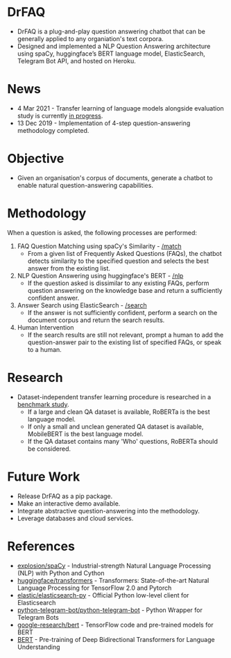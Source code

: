 # DrFAQ
* DrFAQ is a plug-and-play question answering chatbot that can be generally applied to any organiation's text corpora.
* Designed and implemented a NLP Question Answering architecture using spaCy, huggingface’s BERT language model, ElasticSearch, Telegram Bot API, and hosted on Heroku.

# News
* 4 Mar 2021 - Transfer learning of language models alongside evaluation study is currently [in progress](https://drive.google.com/file/d/1N6sBKZ57R7-JpyLWtuq_5ufc2mCuj5RF/view?usp=sharing).
* 13 Dec 2019 - Implementation of 4-step question-answering methodology completed.

# Objective
* Given an organisation's corpus of documents, generate a chatbot to enable natural question-answering capabilities.

# Methodology
When a question is asked, the following processes are performed:
1. FAQ Question Matching using spaCy's Similarity - [/match](/match)
    * From a given list of Frequently Asked Questions (FAQs), the chatbot detects similarity to the specified question and selects the best answer from the existing list.
2. NLP Question Answering using huggingface's BERT - [/nlp](/nlp)
    * If the question asked is dissimilar to any existing FAQs, perform question answering on the knowledge base and return a sufficiently confident answer.
3. Answer Search using ElasticSearch - [/search](/seach)
    * If the answer is not sufficiently confident, perform a search on the document corpus and return the search results.
4. Human Intervention
    * If the search results are still not relevant, prompt a human to add the question-answer pair to the existing list of specified FAQs, or speak to a human.

# Research
* Dataset-independent transfer learning procedure is researched in a [benchmark study](https://drive.google.com/file/d/1N6sBKZ57R7-JpyLWtuq_5ufc2mCuj5RF/view?usp=sharing).
   * If a large and clean QA dataset is available, RoBERTa is the best language model.
   * If only a small and unclean generated QA dataset is available, MobileBERT is the best language model.
   * If the QA dataset contains many 'Who' questions, RoBERTa should be considered.

# Future Work
* Release DrFAQ as a pip package.
* Make an interactive demo available.
* Integrate abstractive question-answering into the methodology.
* Leverage databases and cloud services.

# References
* [explosion/spaCy](https://github.com/explosion/spaCy) - Industrial-strength Natural Language Processing (NLP) with Python and Cython
* [huggingface/transformers](https://github.com/huggingface/transformers) - Transformers: State-of-the-art Natural Language Processing for TensorFlow 2.0 and Pytorch
* [elastic/elasticsearch-py](https://github.com/elastic/elasticsearch-py) - Official Python low-level client for Elasticsearch
* [python-telegram-bot/python-telegram-bot](https://github.com/python-telegram-bot/python-telegram-bot) - Python Wrapper for Telegram Bots
* [google-research/bert](https://github.com/google-research/bert) - TensorFlow code and pre-trained models for BERT
* [BERT](https://arxiv.org/abs/1810.04805) - Pre-training of Deep Bidirectional Transformers for Language Understanding
